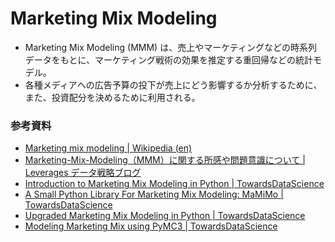 # Marketing Mix Modeling

- Marketing Mix Modeling (MMM) は、売上やマーケティングなどの時系列データをもとに、マーケティング戦術の効果を推定する重回帰などの統計モデル。
- 各種メディアへの広告予算の投下が売上にどう影響するか分析するために、また、投資配分を決めるために利用される。

### 参考資料

- [Marketing mix modeling | Wikipedia (en)](https://en.wikipedia.org/wiki/Marketing_mix_modeling)
- [Marketing-Mix-Modeling（MMM）に関する所感や問題意識について | Leverages データ戦略ブログ](https://analytics.leverages.jp/entry/2021/09/01/090000)
- [Introduction to Marketing Mix Modeling in Python | TowardsDataScience](https://towardsdatascience.com/introduction-to-marketing-mix-modeling-in-python-d0dd81f4e794)
- [A Small Python Library For Marketing Mix Modeling: MaMiMo | TowardsDataScience](https://towardsdatascience.com/a-small-python-library-for-marketing-mix-modeling-mamimo-100f31666e18)
- [Upgraded Marketing Mix Modeling in Python | TowardsDataScience](https://towardsdatascience.com/an-upgraded-marketing-mix-modeling-in-python-5ebb3bddc1b6)
- [Modeling Marketing Mix using PyMC3 | TowardsDataScience](https://towardsdatascience.com/modeling-marketing-mix-using-pymc3-ba18dd9e6e68)